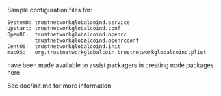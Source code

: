 Sample configuration files for:
```
SystemD: trustnetworkglobalcoind.service
Upstart: trustnetworkglobalcoind.conf
OpenRC:  trustnetworkglobalcoind.openrc
         trustnetworkglobalcoind.openrcconf
CentOS:  trustnetworkglobalcoind.init
macOS:   org.trustnetworkglobalcoin.trustnetworkglobalcoind.plist
```
have been made available to assist packagers in creating node packages here.

See doc/init.md for more information.
